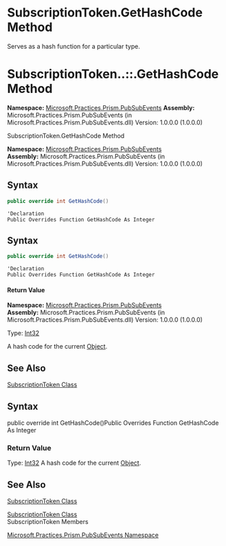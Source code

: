 # SubscriptionToken.GetHashCode Method

Serves as a hash function for a particular type.

# SubscriptionToken..::.GetHashCode Method

 **Namespace:** [Microsoft.Practices.Prism.PubSubEvents](/patterns-practices/reference/mspp-pubsubevents-namespace)
 **Assembly:** Microsoft.Practices.Prism.PubSubEvents (in Microsoft.Practices.Prism.PubSubEvents.dll) Version: 1.0.0.0 (1.0.0.0)

SubscriptionToken.GetHashCode Method

**Namespace:** [Microsoft.Practices.Prism.PubSubEvents](https://msdn.microsoft.com/n:microsoft.practices.prism.pubsubevents)  
**Assembly:** Microsoft.Practices.Prism.PubSubEvents (in Microsoft.Practices.Prism.PubSubEvents.dll) Version: 1.0.0.0 (1.0.0.0)

## Syntax

```C#
public override int GetHashCode()
```

```VB
'Declaration
Public Overrides Function GetHashCode As Integer
```

## Syntax
```C#
public override int GetHashCode()
```

```VB
'Declaration
Public Overrides Function GetHashCode As Integer
```

#### Return Value

**Namespace:** [Microsoft.Practices.Prism.PubSubEvents](/patterns-practices/reference/mspp-mvvm-namespace)
**Assembly:** Microsoft.Practices.Prism.PubSubEvents (in Microsoft.Practices.Prism.PubSubEvents.dll) Version: 1.0.0.0 (1.0.0.0)

Type: [Int32](http://msdn2.microsoft.com/en-us/library/td2s409d)

A hash code for the current [Object](http://msdn2.microsoft.com/en-us/library/e5kfa45b).

## See Also

[SubscriptionToken Class](/patterns-practices/reference/subscriptiontoken-class-mspp-pubsubevents)  

## Syntax


public override int GetHashCode()Public Overrides Function GetHashCode As Integer
### Return Value

Type: [Int32](http://msdn.microsoft.com/en-us/library/td2s409d)
A hash code for the current [Object](http://msdn.microsoft.com/en-us/library/e5kfa45b).

## See Also
[SubscriptionToken Class](/patterns-practices/reference/subscriptiontoken-class-mspp-pubsubevents)  

[SubscriptionToken Class](/patterns-practices/reference/mspp-mvvm-namespace.subscriptiontoken)  
SubscriptionToken Members

[Microsoft.Practices.Prism.PubSubEvents Namespace](/patterns-practices/reference/mspp-pubsubevents-namespace)  